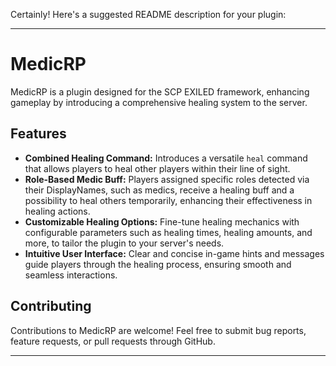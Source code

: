 Certainly! Here's a suggested README description for your plugin:

---

# MedicRP 

MedicRP is a plugin designed for the SCP EXILED framework, enhancing gameplay by introducing a comprehensive healing system to the server. 

## Features

- **Combined Healing Command:** Introduces a versatile `heal` command that allows players to heal other players within their line of sight.
- **Role-Based Medic Buff:** Players assigned specific roles detected via their DisplayNames, such as medics, receive a healing buff and a possibility to heal others temporarily, enhancing their effectiveness in healing actions.
- **Customizable Healing Options:** Fine-tune healing mechanics with configurable parameters such as healing times, healing amounts, and more, to tailor the plugin to your server's needs.
- **Intuitive User Interface:** Clear and concise in-game hints and messages guide players through the healing process, ensuring smooth and seamless interactions.

## Contributing

Contributions to MedicRP are welcome! Feel free to submit bug reports, feature requests, or pull requests through GitHub.


---

